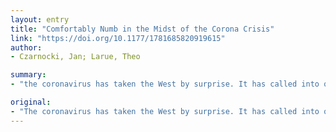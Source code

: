 ```yaml
---
layout: entry
title: "Comfortably Numb in the Midst of the Corona Crisis"
link: "https://doi.org/10.1177/1781685820919615"
author:
- Czarnocki, Jan; Larue, Theo

summary:
- "the coronavirus has taken the West by surprise. It has called into question basic assumptions about globalisation, how our society is organised, how safe we actually are and to what extent we control the world around us. This satirical review seeks to put some distance and detachment between us and the situation. Before the situation becomes the ?new normal?, we should take the time to extract some lessons from this mess."

original:
- "The coronavirus has taken the West by surprise. It has called into question basic assumptions about globalisation, how our society is organised, how safe we actually are and to what extent we control the world around us. The virus arrived when we were without the proper conceptual framework to deal with a new type of virus, and we could not have imagined how much of a social challenge it would represent. The novelty of the situation has made most of us feel strangely confused, numb and calm, and in many cases has left us not knowing what to do with ourselves. This satirical review seeks to put some distance and detachment between us and the situation and give us an outside perspective of what the corona crisis can teach us, both at the individual and social levels. Before the situation becomes the ?new normal?, we should take the time to extract some lessons from this mess."
---
```


